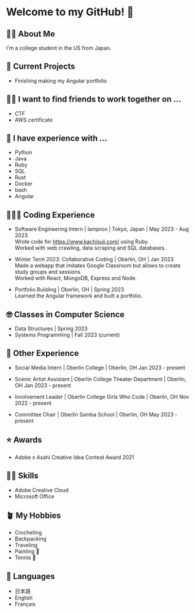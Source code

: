 # Welcome to my GitHub! 👋

## 👧🏻 About Me

I'm a college student in the US from Japan. 

## 🔭 Current Projects

- Finishing making my Angular portfolio

## 👯‍♀️ I want to find friends to work together on ...
- CTF
- AWS certificate

## 💬 I have experience with ...
- Python
- Java
- Ruby 
- SQL
- Rust
- Docker
- bash
- Angular

## 👩🏻‍💻 Coding Experience
- Software Engineering Intern | lamproo | Tokyo, Japan | May 2023 - Aug 2023  
Wrote code for https://www.kachisuji.com/ using Ruby.  
Worked with web crawling, data scraping and SQL databases.  

- Winter Term 2023: Collaborative Coding | Oberlin, OH | Jan 2023  
Made a webapp that imitates Google Classroom but allows to create study groups and sessions.  
Worked with React, MongoDB, Express and Node.  

- Portfolio Building | Oberlin, OH | Spring 2023  
Learned the Angular framework and built a portfolio.   

## 🤓 Classes in Computer Science
- Data Structures | Spring 2023  
- Systems Programming | Fall 2023 (current)  

## 🤘 Other Experience
- Social Media Intern | Oberlin College | Oberlin, OH
Jan 2023 - present

- Scenic Artist Assistant | Oberlin College Theater Department | Oberlin, OH
Jan 2023 - present 

- Involvement Leader | Oberlin College Girls Who Code | Oberlin, OH
Nov 2022 - present

- Committee Chair | Oberlin Samba School | Oberlin, OH
May 2023 - present

## ⭐️ Awards 
- Adobe x Asahi Creative Idea Contest Award 2021

## 🕺🏻 Skills
- Adobe Creative Cloud
- Microsoft Office

## 🪴 My Hobbies
- Crocheting
- Backpacking
- Traveling
- Painting 🎨
- Tennis 🎾

## 👅 Languages
- 日本語
- English
- Français
